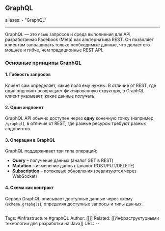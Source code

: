 ## GraphQL
aliases: 
	- "GraphQL"

---
GraphQL — это язык запросов и среда выполнения для API, разработанная Facebook (Meta) как альтернатива REST. Он позволяет клиентам запрашивать только необходимые данные, что делает его мощнее и гибче, чем традиционные REST API.

### **Основные принципы GraphQL**
#### 1. **Гибкость запросов**
Клиент сам определяет, какие поля ему нужны. В отличие от REST, где один эндпоинт возвращает фиксированную структуру, в GraphQL клиент указывает, какие данные получать.
#### 2. **Один эндпоинт**
GraphQL API обычно доступен через **одну** конечную точку (например, `/graphql`), в отличие от REST, где разные ресурсы требуют разных эндпоинтов.
#### 3. **Операции в GraphQL**
GraphQL поддерживает три типа операций:
- **Query** – получение данных (аналог GET в REST)
- **Mutation** – изменение данных (аналог POST/PUT/DELETE)
- **Subscription** – потоковые обновления (реализуются через WebSocket)
#### 4. **Схема как контракт**
Сервер GraphQL описывает доступные данные через схему (`schema.graphqls`), определяя доступные запросы и типы данных.


---
Tags: #infrastructure #graphQL
Author: [[]]
Related: [[Инфраструктурными технологии для разработки на Java]]
URL: -- 